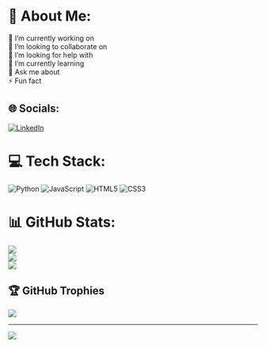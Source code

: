 # 💫 About Me:
🔭 I’m currently working on<br>👯 I’m looking to collaborate on<br>🤝 I’m looking for help with<br>🌱 I’m currently learning<br>💬 Ask me about<br>⚡ Fun fact


## 🌐 Socials:
[![LinkedIn](https://img.shields.io/badge/LinkedIn-%230077B5.svg?logo=linkedin&logoColor=white)]([https://linkedin.com/in/www.linkedin.com/in/mfebriyudhi](https://www.linkedin.com/in/mfebriyudhi/)) 

# 💻 Tech Stack:
![Python](https://img.shields.io/badge/python-3670A0?style=for-the-badge&logo=python&logoColor=ffdd54) ![JavaScript](https://img.shields.io/badge/javascript-%23323330.svg?style=for-the-badge&logo=javascript&logoColor=%23F7DF1E) ![HTML5](https://img.shields.io/badge/html5-%23E34F26.svg?style=for-the-badge&logo=html5&logoColor=white) ![CSS3](https://img.shields.io/badge/css3-%231572B6.svg?style=for-the-badge&logo=css3&logoColor=white)
# 📊 GitHub Stats:
![](https://github-readme-stats.vercel.app/api?username=mfebriyudhi9&theme=dark&hide_border=false&include_all_commits=false&count_private=false)<br/>
![](https://github-readme-streak-stats.herokuapp.com/?user=mfebriyudhi9&theme=dark&hide_border=false)<br/>
![](https://github-readme-stats.vercel.app/api/top-langs/?username=mfebriyudhi9&theme=dark&hide_border=false&include_all_commits=false&count_private=false&layout=compact)

## 🏆 GitHub Trophies
![](https://github-profile-trophy.vercel.app/?username=mfebriyudhi9&theme=radical&no-frame=false&no-bg=true&margin-w=4)

---
[![](https://visitcount.itsvg.in/api?id=mfebriyudhi9&icon=0&color=0)](https://visitcount.itsvg.in)

<!-- Proudly created with GPRM ( https://gprm.itsvg.in ) -->
